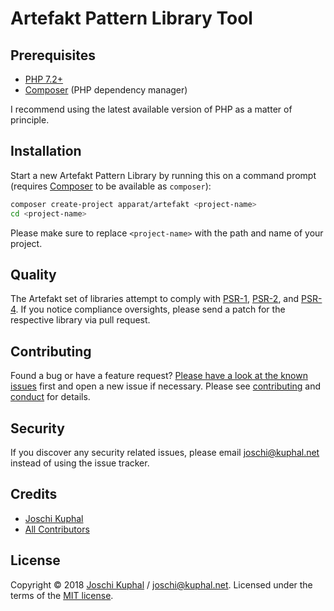 # Artefakt Pattern Library Tool

## Prerequisites

* [PHP 7.2+](https://php.net)
* [Composer](http://getcomposer.org/) (PHP dependency manager)

I recommend using the latest available version of PHP as a matter of principle.

## Installation

Start a new Artefakt Pattern Library by running this on a command prompt (requires [Composer](http://getcomposer.org/) to be available as `composer`):

```bash
composer create-project apparat/artefakt <project-name>
cd <project-name>
```

Please make sure to replace `<project-name>` with the path and name of your project.

## Quality

The Artefakt set of libraries attempt to comply with [PSR-1][], [PSR-2][], and [PSR-4][]. If you notice compliance oversights, please send a patch for the respective library via pull request.

## Contributing

Found a bug or have a feature request? [Please have a look at the known issues](https://github.com/apparat/artefakt/issues) first and open a new issue if necessary. Please see [contributing](CONTRIBUTING.md) and [conduct](CONDUCT.md) for details.

## Security

If you discover any security related issues, please email joschi@kuphal.net instead of using the issue tracker.

## Credits

- [Joschi Kuphal][author-url]
- [All Contributors](../../contributors)

## License

Copyright © 2018 [Joschi Kuphal][author-url] / joschi@kuphal.net. Licensed under the terms of the [MIT license](LICENSE).

[author-url]: https://jkphl.is

[PSR-4]: https://github.com/php-fig/fig-standards/blob/master/accepted/PSR-4-autoloader.md
[PSR-2]: https://github.com/php-fig/fig-standards/blob/master/accepted/PSR-2-coding-style-guide.md
[PSR-1]: https://github.com/php-fig/fig-standards/blob/master/accepted/PSR-1-basic-coding-standard.md
